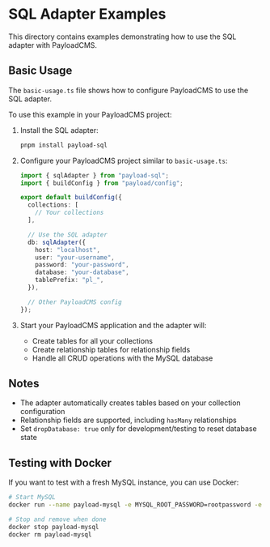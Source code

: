 # SQL Adapter Examples

This directory contains examples demonstrating how to use the SQL adapter with PayloadCMS.

## Basic Usage

The `basic-usage.ts` file shows how to configure PayloadCMS to use the SQL adapter.

To use this example in your PayloadCMS project:

1. Install the SQL adapter:

   ```bash
   pnpm install payload-sql
   ```

2. Configure your PayloadCMS project similar to `basic-usage.ts`:

   ```typescript
   import { sqlAdapter } from "payload-sql";
   import { buildConfig } from "payload/config";

   export default buildConfig({
     collections: [
       // Your collections
     ],

     // Use the SQL adapter
     db: sqlAdapter({
       host: "localhost",
       user: "your-username",
       password: "your-password",
       database: "your-database",
       tablePrefix: "pl_",
     }),

     // Other PayloadCMS config
   });
   ```

3. Start your PayloadCMS application and the adapter will:
   - Create tables for all your collections
   - Create relationship tables for relationship fields
   - Handle all CRUD operations with the MySQL database

## Notes

- The adapter automatically creates tables based on your collection configuration
- Relationship fields are supported, including `hasMany` relationships
- Set `dropDatabase: true` only for development/testing to reset database state

## Testing with Docker

If you want to test with a fresh MySQL instance, you can use Docker:

```bash
# Start MySQL
docker run --name payload-mysql -e MYSQL_ROOT_PASSWORD=rootpassword -e MYSQL_DATABASE=payload -p 3306:3306 -d mysql:8.0

# Stop and remove when done
docker stop payload-mysql
docker rm payload-mysql
```

